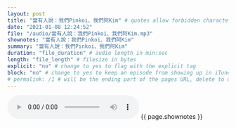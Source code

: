 ```yaml
---
layout: post
title: "當有人說：我們Pinkoi、我們阿Kim" # quotes allow forbidden characters like the colon
date: "2021-01-08 12:24:52"
file: "/audio/當有人說：我們Pinkoi、我們阿Kim.mp3"
shownotes: "當有人說：我們Pinkoi、我們阿Kim"
summary: "當有人說：我們Pinkoi、我們阿Kim"
duration: "file_duration" # audio length in min:sec
length: "file_length" # filesize in bytes
explicit: "no" # change to yes to flag with the explicit tag
block: "no" # change to yes to keep an episode from showing up in iTunes
# permalink: /1 # will be the ending part of the pages URL, delete to default to the title
---
```


<audio controls>
<source src="{{site.url}}{{site.baseurl}}{{ page.file }}" type="audio/x-mp3">
Your browser does not support the audio element.
</audio>
{{ page.shownotes }}
